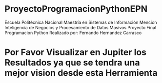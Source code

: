 # ProyectoProgramacionPythonEPN
Escuela Politécnica Nacional 
Maestría en Sistemas de Información 
Mencion Inteligencia de Negocios y Procesamiento de Datos Masivos
Proyecto Final Programacion Python
Realizado por: Fernando Hernandez Carrasco
# Por Favor Visualizar en Jupiter los Resultados ya que se tendra una mejor vision desde esta Herramienta
